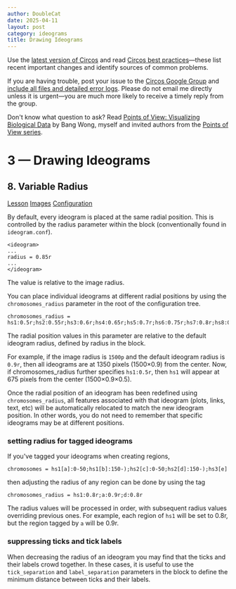 ```yaml
---
author: DoubleCat
date: 2025-04-11
layout: post
category: ideograms
title: Drawing Ideograms
---
```


Use the [latest version of Circos](/software/download/circos/) and read
[Circos best
practices](/documentation/tutorials/reference/best_practices/)—these list
recent important changes and identify sources of common problems.

If you are having trouble, post your issue to the [Circos Google
Group](https://groups.google.com/group/circos-data-visualization) and [include
all files and detailed error logs](/support/support/). Please do not email me
directly unless it is urgent—you are much more likely to receive a timely
reply from the group.

Don't know what question to ask? Read [Points of View: Visualizing Biological
Data](https://www.nature.com/nmeth/journal/v9/n12/full/nmeth.2258.html) by
Bang Wong, myself and invited authors from the [Points of View
series](https://mk.bcgsc.ca/pointsofview).

# 3 — Drawing Ideograms

## 8\. Variable Radius

[Lesson](/documentation/tutorials/ideograms/variable_radius/lesson)
[Images](/documentation/tutorials/ideograms/variable_radius/images)
[Configuration](/documentation/tutorials/ideograms/variable_radius/configuration)

By default, every ideogram is placed at the same radial position. This is
controlled by the radius parameter within the <ideogram> block (conventionally
found in `ideogram.conf`).

    
    
    <ideogram>
    ...
    radius = 0.85r
    ...
    </ideogram>
    

The value is relative to the image radius.

You can place individual ideograms at different radial positions by using the
`chromosomes_radius` parameter in the root of the configuration tree.

    
    
    chromosomes_radius = hs1:0.5r;hs2:0.55r;hs3:0.6r;hs4:0.65r;hs5:0.7r;hs6:0.75r;hs7:0.8r;hs8:0.85r;hs9:0.9r;hs10:0.95r
    

The radial position values in this parameter are relative to the default
ideogram radius, defined by radius in the <ideogram> block.

For example, if the image radius is `1500p` and the default ideogram radius is
`0.9r`, then all ideograms are at 1350 pixels (1500×0.9) from the center. Now,
if chromosomes_radius further specifies `hs1:0.5r`, then `hs1` will appear at
675 pixels from the center (1500×0.9×0.5).

Once the radial position of an ideogram has been redefined using
`chromosomes_radius`, all features associated with that ideogram (plots,
links, text, etc) will be automatically relocated to match the new ideogram
position. In other words, you do not need to remember that specific ideograms
may be at different positions.

### setting radius for tagged ideograms

If you've tagged your ideograms when creating regions,

    
    
    chromosomes = hs1[a]:0-50;hs1[b]:150-);hs2[c]:0-50;hs2[d]:150-);hs3[e]
    

then adjusting the radius of any region can be done by using the tag

    
    
    chromosomes_radius = hs1:0.8r;a:0.9r;d:0.8r
    

The radius values will be processed in order, with subsequent radius values
overriding previous ones. For example, each region of `hs1` will be set to
0.8r, but the region tagged by `a` will be 0.9r.

### suppressing ticks and tick labels

When decreasing the radius of an ideogram you may find that the ticks and
their labels crowd together. In these cases, it is useful to use the
`tick_separation` and `label_separation` parameters in the <ticks> block to
define the minimum distance between ticks and their labels.

